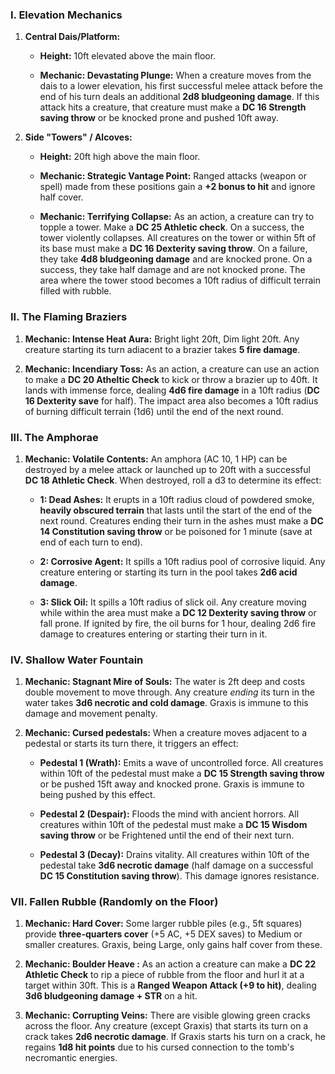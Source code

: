 ### I. Elevation Mechanics
1. **Central Dais/Platform:**
    - **Height:** 10ft elevated above the main floor.
    
    - **Mechanic: Devastating Plunge:** When a creature moves from the dais to a lower elevation, his first successful melee attack before the end of his turn deals an additional **2d8 bludgeoning damage**. If this attack hits a creature, that creature must make a **DC 16 Strength saving throw** or be knocked prone and pushed 10ft away.

2. **Side "Towers" / Alcoves:**
    - **Height:** 20ft high above the main floor.

    - **Mechanic: Strategic Vantage Point:** Ranged attacks (weapon or spell) made from these positions gain a **+2 bonus to hit** and ignore half cover.
    
    - **Mechanic: Terrifying Collapse:** As an action, a creature can try to topple a tower. Make a **DC 25 Athletic check**. On a success, the tower violently collapses. All creatures on the tower or within 5ft of its base must make a **DC 16 Dexterity saving throw**. On a failure, they take **4d8 bludgeoning damage** and are knocked prone. On a success, they take half damage and are not knocked prone. The area where the tower stood becomes a 10ft radius of difficult terrain filled with rubble.

### II. The Flaming Braziers
1. **Mechanic: Intense Heat Aura:** Bright light 20ft, Dim light 20ft. Any creature starting its turn adiacent to a brazier takes **5 fire damage**.

2. **Mechanic: Incendiary Toss:** As an action, a creature can use an action to make a **DC 20 Atheltic Check** to kick or throw a brazier up to 40ft. It lands with immense force, dealing **4d6 fire damage** in a 10ft radius (**DC 16 Dexterity save** for half). The impact area also becomes a 10ft radius of burning difficult terrain (1d6) until the end of the next round. 

### III. The Amphorae
1. **Mechanic: Volatile Contents:** An amphora (AC 10, 1 HP) can be destroyed by a melee attack or launched up to 20ft with a successful **DC 18 Athletic Check**. When destroyed, roll a d3 to determine its effect:
    - **1: Dead Ashes:** It erupts in a 10ft radius cloud of powdered smoke, **heavily obscured terrain** that lasts until the start of the end of the next round. Creatures ending their turn in the ashes must make a **DC 14 Constitution saving throw** or be poisoned for 1 minute (save at end of each turn to end).
    
    - **2: Corrosive Agent:** It spills a 10ft radius pool of corrosive liquid. Any creature entering or starting its turn in the pool takes **2d6 acid damage**.
    
    - **3: Slick Oil:** It spills a 10ft radius of slick oil. Any creature moving while within the area must make a **DC 12 Dexterity saving throw** or fall prone. If ignited by fire, the oil burns for 1 hour, dealing 2d6 fire damage to creatures entering or starting their turn in it.

### IV. Shallow Water Fountain
1. **Mechanic: Stagnant Mire of Souls:** The water is 2ft deep and costs double movement to move through. Any creature _ending_ its turn in the water takes **3d6 necrotic and cold damage**. Graxis is immune to this damage and movement penalty.

2. **Mechanic: Cursed pedestals:** When a creature moves adjacent to a pedestal or starts its turn there, it triggers an effect:
    - **Pedestal 1 (Wrath):** Emits a wave of uncontrolled force. All creatures within 10ft of the pedestal must make a **DC 15 Strength saving throw** or be pushed 15ft away and knocked prone. Graxis is immune to being pushed by this effect.
    
    - **Pedestal 2 (Despair):** Floods the mind with ancient horrors. All creatures within 10ft of the pedestal must make a **DC 15 Wisdom saving throw** or be Frightened until the end of their next turn.
    
    - **Pedestal 3 (Decay):** Drains vitality. All creatures within 10ft of the pedestal take **3d6 necrotic damage** (half damage on a successful **DC 15 Constitution saving throw**). This damage ignores resistance.

### VII. Fallen Rubble (Randomly on the Floor)
1. **Mechanic: Hard Cover:** Some larger rubble piles (e.g., 5ft squares) provide **three-quarters cover** (+5 AC, +5 DEX saves) to Medium or smaller creatures. Graxis, being Large, only gains half cover from these.

2. **Mechanic: Boulder Heave :** As an action a creature can make a **DC 22 Athletic Check** to rip a piece of rubble from the floor and hurl it at a target within 30ft. This is a **Ranged Weapon Attack (+9 to hit)**, dealing **3d6 bludgeoning damage + STR** on a hit.

3. **Mechanic: Corrupting Veins:** There are visible glowing green cracks across the floor. Any creature (except Graxis) that starts its turn on a crack takes **2d6 necrotic damage**. If Graxis starts his turn on a crack, he regains **1d8 hit points** due to his cursed connection to the tomb's necromantic energies.